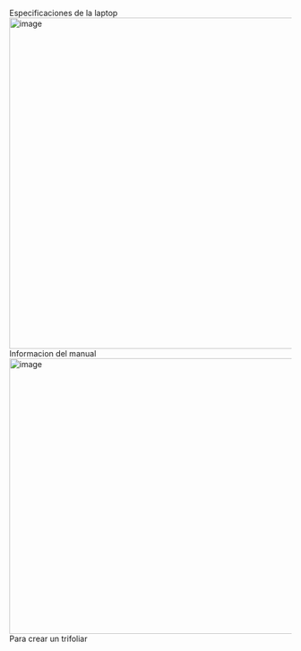 Especificaciones de la laptop
<img width="1037" height="590" alt="image" src="https://github.com/user-attachments/assets/b9cca944-217c-4526-8fac-3a2a269a713b" />
Informacion del manual
<img width="1084" height="491" alt="image" src="https://github.com/user-attachments/assets/be2b0f58-708f-4c87-80dd-c008beaeeeef" />
Para crear un trifoliar
